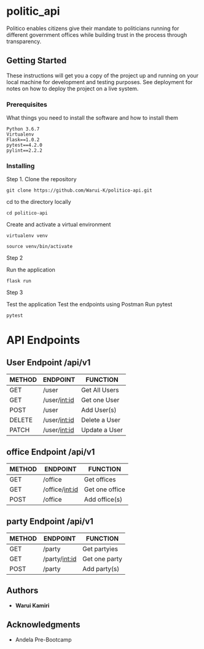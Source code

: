 # politic_api

Politico enables citizens give their mandate to politicians running for different government offices
while building trust in the process through transparency.

## Getting Started

These instructions will get you a copy of the project up and running on your local machine for development and testing purposes. See deployment for notes on how to deploy the project on a live system.

### Prerequisites

What things you need to install the software and how to install them

```
Python 3.6.7
Virtualenv
Flask==1.0.2
pytest==4.2.0
pylint==2.2.2
```

### Installing

Step 1. Clone the repository



```
git clone https://github.com/Warui-K/politico-api.git
```

cd to the directory locally

```
cd politico-api
```

Create and activate a virtual environment

```
virtualenv venv
```
```
source venv/bin/activate
```

Step 2

Run the application
```
flask run
```

Step 3

Test the application
Test the endpoints using Postman
Run pytest
```
pytest
```
# API Endpoints

## User Endpoint /api/v1

| METHOD        | ENDPOINT      | FUNCTION      |
| ------------- | ------------- | ------------- |
| GET           | /user         | Get All Users |
| GET           | /user/<int:id>| Get one User  |
| POST          | /user         | Add User(s)   |
| DELETE        | /user/<int:id>| Delete a User |
| PATCH         | /user/<int:id>| Update a User |

## office Endpoint /api/v1

| METHOD        | ENDPOINT          | FUNCTION      |
| ------------- | -------------     | ------------- |
| GET           | /office           | Get offices   |
| GET           | /office/<int:id>  | Get one office|
| POST          | /office           | Add office(s) |

## party Endpoint /api/v1

| METHOD        | ENDPOINT          | FUNCTION          |
| ------------- | -------------     | -------------     |
| GET           | /party            | Get partyies      |
| GET           | /party/<int:id>   | Get one party     |
| POST          | /party            | Add party(s)      |



## Authors

* **Warui Kamiri**

## Acknowledgments

* Andela Pre-Bootcamp 
